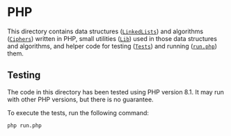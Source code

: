 # PHP

This directory contains data structures ([`LinkedLists`](LinkedLists)) and algorithms ([`Ciphers`](Ciphers)) written in PHP, small utilities ([`Lib`](Lib)) used in those data structures and algorithms, and helper code for testing ([`Tests`](Tests)) and running ([`run.php`](run.php)) them.

## Testing

The code in this directory has been tested using PHP version 8.1. It may run with other PHP versions, but there is no guarantee.

To execute the tests, run the following command:

```console
php run.php
```
